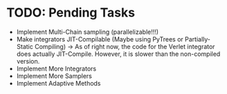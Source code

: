 # TODO: Pending Tasks

* Implement Multi-Chain sampling (parallelizable!!!)
* Make integrators JIT-Compilable (Maybe using PyTrees or Partially-Static Compiling) -> As of right now, the code for the Verlet integrator does actually JIT-Compile. However, it is slower than the non-compiled version. 
* Implement More Integrators
* Implement More Samplers
* Implement Adaptive Methods